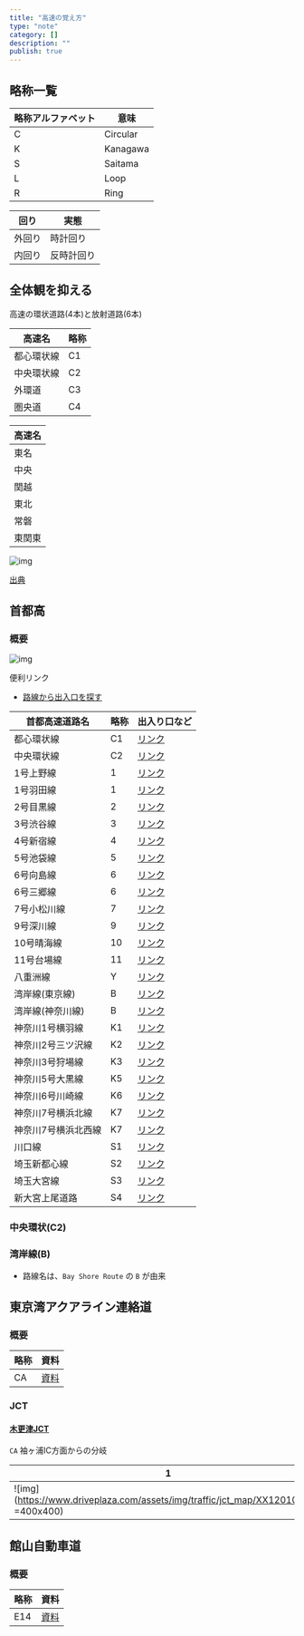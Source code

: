 ```yaml
---
title: "高速の覚え方"
type: "note"
category: []
description: ""
publish: true
---
```


## 略称一覧

|略称アルファベット|意味
|---|---|
|C|Circular
|K|Kanagawa
|S|Saitama
|L|Loop
|R|Ring


|回り|実態|
|---|---|
|外回り|時計回り|
|内回り|反時計回り|


## 全体観を抑える

高速の環状道路(4本)と放射道路(6本)

|高速名|略称|
|---|---|
|都心環状線|C1
|中央環状線|C2
|外環道|C3
|圏央道|C4

|高速名|
|---|
|東名|
|中央|
|関越|
|東北|
|常磐|
|東関東|

![img](https://roadlearning.info/wp-content/uploads/2018/10/tokyoA2-eyecatch.gif)

[出典](https://roadlearning.info/tokyo-framework)

## 首都高

### 概要

![img](https://www.shutoko.co.jp/-/media/images/responsive/corporate/company/database/route/rosen11.png)


便利リンク

* [路線から出入口を探す](https://www.shutoko.jp/use/network/map/)

|首都高速道路名|略称|出入り口など
|---|---|---|
|都心環状線|C1|[リンク]()
|中央環状線|C2|[リンク]()
|1号上野線|1|[リンク](https://ja.wikipedia.org/wiki/%E9%A6%96%E9%83%BD%E9%AB%98%E9%80%9F1%E5%8F%B7%E4%B8%8A%E9%87%8E%E7%B7%9A#%E5%87%BA%E5%85%A5%E5%8F%A3%E3%81%AA%E3%81%A9)
|1号羽田線|1|[リンク](https://ja.wikipedia.org/wiki/%E9%A6%96%E9%83%BD%E9%AB%98%E9%80%9F1%E5%8F%B7%E7%BE%BD%E7%94%B0%E7%B7%9A#%E5%87%BA%E5%85%A5%E5%8F%A3%E3%81%AA%E3%81%A9)
|2号目黒線|2|[リンク](https://ja.wikipedia.org/wiki/%E9%A6%96%E9%83%BD%E9%AB%98%E9%80%9F2%E5%8F%B7%E7%9B%AE%E9%BB%92%E7%B7%9A#%E5%87%BA%E5%85%A5%E5%8F%A3%E3%81%AA%E3%81%A9)
|3号渋谷線|3|[リンク](https://ja.wikipedia.org/wiki/%E9%A6%96%E9%83%BD%E9%AB%98%E9%80%9F3%E5%8F%B7%E6%B8%8B%E8%B0%B7%E7%B7%9A#%E5%87%BA%E5%85%A5%E5%8F%A3%E3%81%AA%E3%81%A9)
|4号新宿線|4|[リンク](https://ja.wikipedia.org/wiki/%E9%A6%96%E9%83%BD%E9%AB%98%E9%80%9F4%E5%8F%B7%E6%96%B0%E5%AE%BF%E7%B7%9A#%E5%87%BA%E5%85%A5%E5%8F%A3%E3%81%AA%E3%81%A9)
|5号池袋線|5|[リンク](https://ja.wikipedia.org/wiki/%E9%A6%96%E9%83%BD%E9%AB%98%E9%80%9F5%E5%8F%B7%E6%B1%A0%E8%A2%8B%E7%B7%9A#%E5%87%BA%E5%85%A5%E5%8F%A3%E3%81%AA%E3%81%A9)
|6号向島線|6|[リンク](https://ja.wikipedia.org/wiki/%E9%A6%96%E9%83%BD%E9%AB%98%E9%80%9F6%E5%8F%B7%E5%90%91%E5%B3%B6%E7%B7%9A#%E5%87%BA%E5%85%A5%E5%8F%A3%E3%81%AA%E3%81%A9)
|6号三郷線|6|[リンク](https://ja.wikipedia.org/wiki/%E9%A6%96%E9%83%BD%E9%AB%98%E9%80%9F6%E5%8F%B7%E4%B8%89%E9%83%B7%E7%B7%9A#%E5%87%BA%E5%85%A5%E5%8F%A3%E3%81%AA%E3%81%A9)
|7号小松川線|7|[リンク](https://ja.wikipedia.org/wiki/%E9%A6%96%E9%83%BD%E9%AB%98%E9%80%9F7%E5%8F%B7%E5%B0%8F%E6%9D%BE%E5%B7%9D%E7%B7%9A#%E5%87%BA%E5%85%A5%E5%8F%A3%E3%81%AA%E3%81%A9)
|9号深川線|9|[リンク](https://ja.wikipedia.org/wiki/%E9%A6%96%E9%83%BD%E9%AB%98%E9%80%9F9%E5%8F%B7%E6%B7%B1%E5%B7%9D%E7%B7%9A#%E5%87%BA%E5%85%A5%E5%8F%A3%E3%81%AA%E3%81%A9)
|10号晴海線|10|[リンク](https://ja.wikipedia.org/wiki/%E9%A6%96%E9%83%BD%E9%AB%98%E9%80%9F10%E5%8F%B7%E6%99%B4%E6%B5%B7%E7%B7%9A#%E5%87%BA%E5%85%A5%E5%8F%A3%E3%81%AA%E3%81%A9)
|11号台場線|11|[リンク](https://ja.wikipedia.org/wiki/%E9%A6%96%E9%83%BD%E9%AB%98%E9%80%9F11%E5%8F%B7%E5%8F%B0%E5%A0%B4%E7%B7%9A#%E5%87%BA%E5%85%A5%E5%8F%A3%E3%81%AA%E3%81%A9)
|八重洲線|Y|[リンク](https://ja.wikipedia.org/wiki/%E9%A6%96%E9%83%BD%E9%AB%98%E9%80%9F%E5%85%AB%E9%87%8D%E6%B4%B2%E7%B7%9A#%E5%87%BA%E5%85%A5%E5%8F%A3%E3%81%AA%E3%81%A9)
|湾岸線(東京線)|B|[リンク](https://ja.wikipedia.org/wiki/%E9%A6%96%E9%83%BD%E9%AB%98%E9%80%9F%E6%B9%BE%E5%B2%B8%E7%B7%9A#%E5%87%BA%E5%85%A5%E5%8F%A3%E3%81%AA%E3%81%A9)
|湾岸線(神奈川線)|B|[リンク](https://ja.wikipedia.org/wiki/%E9%A6%96%E9%83%BD%E9%AB%98%E9%80%9F%E6%B9%BE%E5%B2%B8%E7%B7%9A#%E5%87%BA%E5%85%A5%E5%8F%A3%E3%81%AA%E3%81%A9)
|神奈川1号横羽線|K1|[リンク]()
|神奈川2号三ツ沢線|K2|[リンク]()
|神奈川3号狩場線|K3|[リンク]()
|神奈川5号大黒線|K5|[リンク]()
|神奈川6号川崎線|K6|[リンク]()
|神奈川7号横浜北線|K7|[リンク]()
|神奈川7号横浜北西線|K7|[リンク]()
|川口線|S1|[リンク]()
|埼玉新都心線|S2|[リンク]()
|埼玉大宮線|S3|[リンク]()
|新大宮上尾道路|S4|[リンク]()


### 中央環状(C2)

### 湾岸線(B)

* 路線名は、`Bay Shore Route` の `B` が由来



## 東京湾アクアライン連絡道

### 概要

|略称|資料
|---|---|
|CA|[資料](https://www.ne.jp/asahi/expressway/dataroom/CA.htm)




### JCT

#### [木更津JCT](https://www.driveplaza.com/traffic/jct_map/1130026.html)

`CA` 袖ヶ浦IC方面からの分岐

|1|2|3|
|---|---|---|
|![img](https://www.driveplaza.com/assets/img/traffic/jct_map/XX120101.png =400x400)|![img](https://www.driveplaza.com/assets/img/traffic/jct_map/XX120102.png =400x400)|![img](https://www.driveplaza.com/assets/img/traffic/jct_map/CA052171.png =400x400)





## 館山自動車道

### 概要

|略称|資料
|---|---|
|E14|[資料](https://www.ne.jp/asahi/expressway/dataroom/tateyama_expwy.htm)


